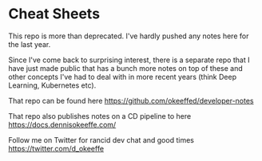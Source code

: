 # Cheat Sheets

This repo is more than deprecated. I've hardly pushed any notes here for the last year.

Since I've come back to surprising interest, there is a separate repo that I have just made public that has a bunch more notes on top of these and other concepts I've had to deal with in more recent years (think Deep Learning, Kubernetes etc).

That repo can be found here https://github.com/okeeffed/developer-notes

That repo also publishes notes on a CD pipeline to here https://docs.dennisokeeffe.com/

Follow me on Twitter for rancid dev chat and good times https://twitter.com/d_okeeffe
